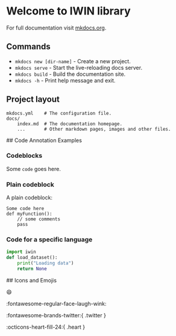 # Welcome to IWIN library

For full documentation visit [mkdocs.org](https://www.mkdocs.org).

## Commands

* `mkdocs new [dir-name]` - Create a new project.
* `mkdocs serve` - Start the live-reloading docs server.
* `mkdocs build` - Build the documentation site.
* `mkdocs -h` - Print help message and exit.

## Project layout

    mkdocs.yml    # The configuration file.
    docs/
        index.md  # The documentation homepage.
        ...       # Other markdown pages, images and other files.

## Code Annotation Examples

### Codeblocks

Some `code` goes here.

### Plain codeblock

A plain codeblock:

```
Some code here
def myFunction():
    // some comments
    pass
```

### Code for a specific language

``` py title="main.py" linenums="1" hl_lines="1 3"
import iwin
def load_dataset():
    print("Loading data")
    return None
```

## Icons and Emojis

:smile:

:fontawesome-regular-face-laugh-wink:

:fontawesome-brands-twitter:{ .twitter }

:octicons-heart-fill-24:{ .heart }

